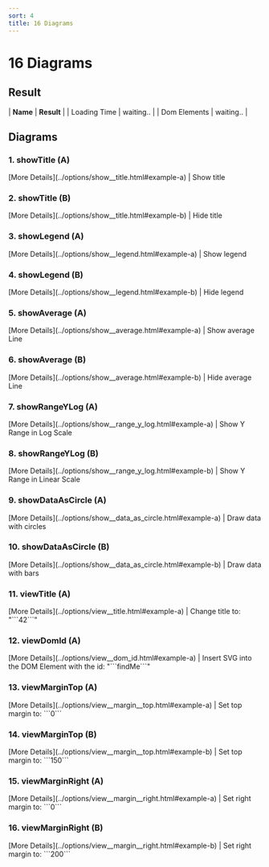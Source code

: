 ```yaml
---
sort: 4
title: 16 Diagrams
---
```


# 16 Diagrams

## Result

| **Name** | **Result** |
| Loading Time | <insert id='statosioLoadingTime'>waiting..</insert> |
| Dom Elements | <insert id='statosioDomElements'>waiting..</insert> |

## Diagrams

### 1. showTitle (A)

<div id="example-1">
	<script>
		d3.statosio(file,"domain",["mobile"],{"showTitle":true,"viewDomId":"example-1"})
	</script>
</div>
[More Details](../options/show__title.html#example-a) | Show title

### 2. showTitle (B)

<div id="example-2">
	<script>
		d3.statosio(file,"domain",["mobile"],{"showTitle":false,"viewDomId":"example-2"})
	</script>
</div>
[More Details](../options/show__title.html#example-b) | Hide title

### 3. showLegend (A)

<div id="example-3">
	<script>
		d3.statosio(file,"domain",["mobile","desktop"],{"showLegend":true,"viewDomId":"example-3"})
	</script>
</div>
[More Details](../options/show__legend.html#example-a) | Show legend

### 4. showLegend (B)

<div id="example-4">
	<script>
		d3.statosio(file,"domain",["mobile","desktop"],{"showLegend":false,"viewDomId":"example-4"})
	</script>
</div>
[More Details](../options/show__legend.html#example-b) | Hide legend

### 5. showAverage (A)

<div id="example-5">
	<script>
		d3.statosio(file,"domain",["mobile"],{"showAverage":true,"viewDomId":"example-5"})
	</script>
</div>
[More Details](../options/show__average.html#example-a) | Show average Line

### 6. showAverage (B)

<div id="example-6">
	<script>
		d3.statosio(file,"domain",["mobile"],{"showAverage":false,"viewDomId":"example-6"})
	</script>
</div>
[More Details](../options/show__average.html#example-b) | Hide average Line

### 7. showRangeYLog (A)

<div id="example-7">
	<script>
		d3.statosio(file,"domain",["mobile"],{"showRangeYLog":true,"viewDomId":"example-7"})
	</script>
</div>
[More Details](../options/show__range_y_log.html#example-a) | Show Y Range in Log Scale

### 8. showRangeYLog (B)

<div id="example-8">
	<script>
		d3.statosio(file,"domain",["mobile"],{"showRangeYLog":false,"viewDomId":"example-8"})
	</script>
</div>
[More Details](../options/show__range_y_log.html#example-b) | Show Y Range in Linear Scale

### 9. showDataAsCircle (A)

<div id="example-9">
	<script>
		d3.statosio(file,"domain",["mobile"],{"showDataAsCircle":true,"viewDomId":"example-9"})
	</script>
</div>
[More Details](../options/show__data_as_circle.html#example-a) | Draw data with circles

### 10. showDataAsCircle (B)

<div id="example-10">
	<script>
		d3.statosio(file,"domain",["mobile"],{"showDataAsCircle":false,"viewDomId":"example-10"})
	</script>
</div>
[More Details](../options/show__data_as_circle.html#example-b) | Draw data with bars

### 11. viewTitle (A)

<div id="example-11">
	<script>
		d3.statosio(file,"domain",["mobile"],{"viewTitle":"42","viewDomId":"example-11"})
	</script>
</div>
[More Details](../options/view__title.html#example-a) | Change title to: "```42```"

### 12. viewDomId (A)

<div id="example-12">
	<script>
		d3.statosio(file,"domain",["mobile"],{"viewDomId":"example-12"})
	</script>
</div>
[More Details](../options/view__dom_id.html#example-a) | Insert SVG into the DOM Element with the id: "```findMe```"

### 13. viewMarginTop (A)

<div id="example-13">
	<script>
		d3.statosio(file,"domain",["mobile"],{"viewMarginTop":0,"viewDomId":"example-13"})
	</script>
</div>
[More Details](../options/view__margin__top.html#example-a) | Set top margin to: ```0```

### 14. viewMarginTop (B)

<div id="example-14">
	<script>
		d3.statosio(file,"domain",["mobile"],{"viewMarginTop":150,"viewDomId":"example-14"})
	</script>
</div>
[More Details](../options/view__margin__top.html#example-b) | Set top margin to: ```150```

### 15. viewMarginRight (A)

<div id="example-15">
	<script>
		d3.statosio(file,"domain",["mobile"],{"viewMarginRight":0,"viewDomId":"example-15"})
	</script>
</div>
[More Details](../options/view__margin__right.html#example-a) | Set right margin to: ```0```

### 16. viewMarginRight (B)

<div id="example-16">
	<script>
		d3.statosio(file,"domain",["mobile"],{"viewMarginRight":200,"viewDomId":"example-16"})
	</script>
</div>
[More Details](../options/view__margin__right.html#example-b) | Set right margin to: ```200```

